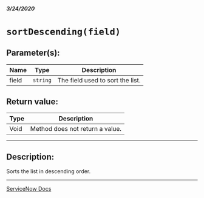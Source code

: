 ##### 3/24/2020
# `sortDescending(field)`
## Parameter(s):
| Name | Type | Description |
|---|---|---|
| field | `string` | The field used to sort the list. |

## Return value:
| Type | Description |
|---|---|
| Void | Method does not return a value. |

---

## Description:
Sorts the list in descending order.

---

[ServiceNow Docs](https://developer.servicenow.com/dev.do#!/reference/api/newyork/client/r_GLV3-sortDescending_S)